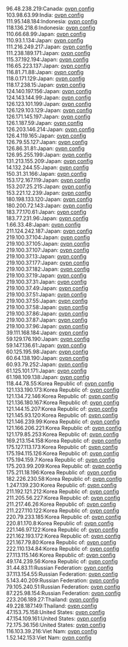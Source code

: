 96.48.238.219:Canada: [ovpn config](vpn/96_48_238_219.ovpn)  
103.98.63.99:India: [ovpn config](vpn/103_98_63_99.ovpn)  
111.95.148.184:Indonesia: [ovpn config](vpn/111_95_148_184.ovpn)  
118.136.218.6:Indonesia: [ovpn config](vpn/118_136_218_6.ovpn)  
110.66.68.99:Japan: [ovpn config](vpn/110_66_68_99.ovpn)  
110.93.1.134:Japan: [ovpn config](vpn/110_93_1_134.ovpn)  
111.216.249.217:Japan: [ovpn config](vpn/111_216_249_217.ovpn)  
111.238.189.171:Japan: [ovpn config](vpn/111_238_189_171.ovpn)  
115.37.192.194:Japan: [ovpn config](vpn/115_37_192_194.ovpn)  
116.65.223.137:Japan: [ovpn config](vpn/116_65_223_137.ovpn)  
116.81.71.88:Japan: [ovpn config](vpn/116_81_71_88.ovpn)  
118.0.171.129:Japan: [ovpn config](vpn/118_0_171_129.ovpn)  
118.17.238.15:Japan: [ovpn config](vpn/118_17_238_15.ovpn)  
124.140.197.156:Japan: [ovpn config](vpn/124_140_197_156.ovpn)  
124.143.144.99:Japan: [ovpn config](vpn/124_143_144_99.ovpn)  
126.123.101.199:Japan: [ovpn config](vpn/126_123_101_199.ovpn)  
126.129.103.129:Japan: [ovpn config](vpn/126_129_103_129.ovpn)  
126.171.145.197:Japan: [ovpn config](vpn/126_171_145_197.ovpn)  
126.1.187.59:Japan: [ovpn config](vpn/126_1_187_59.ovpn)  
126.203.146.214:Japan: [ovpn config](vpn/126_203_146_214.ovpn)  
126.4.119.165:Japan: [ovpn config](vpn/126_4_119_165.ovpn)  
126.79.55.127:Japan: [ovpn config](vpn/126_79_55_127.ovpn)  
126.86.31.81:Japan: [ovpn config](vpn/126_86_31_81.ovpn)  
126.95.255.199:Japan: [ovpn config](vpn/126_95_255_199.ovpn)  
131.213.155.209:Japan: [ovpn config](vpn/131_213_155_209.ovpn)  
14.132.244.55:Japan: [ovpn config](vpn/14_132_244_55.ovpn)  
150.31.31.166:Japan: [ovpn config](vpn/150_31_31_166.ovpn)  
153.172.167.119:Japan: [ovpn config](vpn/153_172_167_119.ovpn)  
153.207.25.215:Japan: [ovpn config](vpn/153_207_25_215.ovpn)  
153.221.12.239:Japan: [ovpn config](vpn/153_221_12_239.ovpn)  
180.198.133.120:Japan: [ovpn config](vpn/180_198_133_120.ovpn)  
180.200.72.143:Japan: [ovpn config](vpn/180_200_72_143.ovpn)  
183.77.170.61:Japan: [ovpn config](vpn/183_77_170_61.ovpn)  
183.77.231.96:Japan: [ovpn config](vpn/183_77_231_96.ovpn)  
1.66.33.48:Japan: [ovpn config](vpn/1_66_33_48.ovpn)  
211.124.242.187:Japan: [ovpn config](vpn/211_124_242_187.ovpn)  
219.100.37.104:Japan: [ovpn config](vpn/219_100_37_104.ovpn)  
219.100.37.105:Japan: [ovpn config](vpn/219_100_37_105.ovpn)  
219.100.37.107:Japan: [ovpn config](vpn/219_100_37_107.ovpn)  
219.100.37.13:Japan: [ovpn config](vpn/219_100_37_13.ovpn)  
219.100.37.177:Japan: [ovpn config](vpn/219_100_37_177.ovpn)  
219.100.37.182:Japan: [ovpn config](vpn/219_100_37_182.ovpn)  
219.100.37.19:Japan: [ovpn config](vpn/219_100_37_19.ovpn)  
219.100.37.31:Japan: [ovpn config](vpn/219_100_37_31.ovpn)  
219.100.37.49:Japan: [ovpn config](vpn/219_100_37_49.ovpn)  
219.100.37.51:Japan: [ovpn config](vpn/219_100_37_51.ovpn)  
219.100.37.55:Japan: [ovpn config](vpn/219_100_37_55.ovpn)  
219.100.37.58:Japan: [ovpn config](vpn/219_100_37_58.ovpn)  
219.100.37.86:Japan: [ovpn config](vpn/219_100_37_86.ovpn)  
219.100.37.87:Japan: [ovpn config](vpn/219_100_37_87.ovpn)  
219.100.37.96:Japan: [ovpn config](vpn/219_100_37_96.ovpn)  
39.111.168.184:Japan: [ovpn config](vpn/39_111_168_184.ovpn)  
59.129.176.190:Japan: [ovpn config](vpn/59_129_176_190.ovpn)  
59.147.136.61:Japan: [ovpn config](vpn/59_147_136_61.ovpn)  
60.125.195.98:Japan: [ovpn config](vpn/60_125_195_98.ovpn)  
60.64.138.190:Japan: [ovpn config](vpn/60_64_138_190.ovpn)  
60.93.79.252:Japan: [ovpn config](vpn/60_93_79_252.ovpn)  
61.125.101.171:Japan: [ovpn config](vpn/61_125_101_171.ovpn)  
61.198.109.138:Japan: [ovpn config](vpn/61_198_109_138.ovpn)  
118.44.78.55:Korea Republic of: [ovpn config](vpn/118_44_78_55.ovpn)  
121.133.190.173:Korea Republic of: [ovpn config](vpn/121_133_190_173.ovpn)  
121.134.72.146:Korea Republic of: [ovpn config](vpn/121_134_72_146.ovpn)  
121.136.180.167:Korea Republic of: [ovpn config](vpn/121_136_180_167.ovpn)  
121.144.15.207:Korea Republic of: [ovpn config](vpn/121_144_15_207.ovpn)  
121.145.93.120:Korea Republic of: [ovpn config](vpn/121_145_93_120.ovpn)  
121.146.239.99:Korea Republic of: [ovpn config](vpn/121_146_239_99.ovpn)  
121.166.206.221:Korea Republic of: [ovpn config](vpn/121_166_206_221.ovpn)  
121.179.85.253:Korea Republic of: [ovpn config](vpn/121_179_85_253.ovpn)  
169.213.154.158:Korea Republic of: [ovpn config](vpn/169_213_154_158.ovpn)  
175.127.113.173:Korea Republic of: [ovpn config](vpn/175_127_113_173.ovpn)  
175.194.115.126:Korea Republic of: [ovpn config](vpn/175_194_115_126.ovpn)  
175.194.159.7:Korea Republic of: [ovpn config](vpn/175_194_159_7.ovpn)  
175.203.99.209:Korea Republic of: [ovpn config](vpn/175_203_99_209.ovpn)  
175.211.18.196:Korea Republic of: [ovpn config](vpn/175_211_18_196.ovpn)  
182.226.230.58:Korea Republic of: [ovpn config](vpn/182_226_230_58.ovpn)  
1.247.139.230:Korea Republic of: [ovpn config](vpn/1_247_139_230.ovpn)  
211.192.121.212:Korea Republic of: [ovpn config](vpn/211_192_121_212.ovpn)  
211.205.56.227:Korea Republic of: [ovpn config](vpn/211_205_56_227.ovpn)  
211.217.46.26:Korea Republic of: [ovpn config](vpn/211_217_46_26.ovpn)  
211.227.110.122:Korea Republic of: [ovpn config](vpn/211_227_110_122.ovpn)  
220.79.233.185:Korea Republic of: [ovpn config](vpn/220_79_233_185.ovpn)  
220.81.170.8:Korea Republic of: [ovpn config](vpn/220_81_170_8.ovpn)  
221.146.97.122:Korea Republic of: [ovpn config](vpn/221_146_97_122.ovpn)  
221.162.193.172:Korea Republic of: [ovpn config](vpn/221_162_193_172.ovpn)  
221.167.79.80:Korea Republic of: [ovpn config](vpn/221_167_79_80.ovpn)  
222.110.134.84:Korea Republic of: [ovpn config](vpn/222_110_134_84.ovpn)  
27.113.115.146:Korea Republic of: [ovpn config](vpn/27_113_115_146.ovpn)  
49.174.239.56:Korea Republic of: [ovpn config](vpn/49_174_239_56.ovpn)  
31.44.83.11:Russian Federation: [ovpn config](vpn/31_44_83_11.ovpn)  
37.113.154.55:Russian Federation: [ovpn config](vpn/37_113_154_55.ovpn)  
5.143.40.209:Russian Federation: [ovpn config](vpn/5_143_40_209.ovpn)  
79.105.240.51:Russian Federation: [ovpn config](vpn/79_105_240_51.ovpn)  
87.225.98.154:Russian Federation: [ovpn config](vpn/87_225_98_154.ovpn)  
223.206.189.27:Thailand: [ovpn config](vpn/223_206_189_27.ovpn)  
49.228.187.149:Thailand: [ovpn config](vpn/49_228_187_149.ovpn)  
47.153.75.158:United States: [ovpn config](vpn/47_153_75_158.ovpn)  
47.154.109.161:United States: [ovpn config](vpn/47_154_109_161.ovpn)  
72.175.36.156:United States: [ovpn config](vpn/72_175_36_156.ovpn)  
116.103.39.216:Viet Nam: [ovpn config](vpn/116_103_39_216.ovpn)  
1.52.142.153:Viet Nam: [ovpn config](vpn/1_52_142_153.ovpn)  
